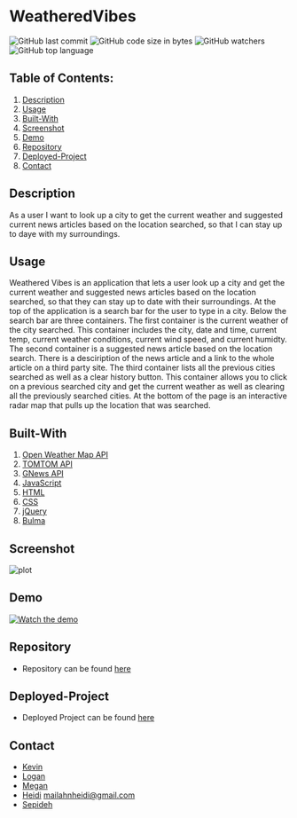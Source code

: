 # WeatheredVibes

![GitHub last commit](https://img.shields.io/github/last-commit/hmailahn/WeatheredVibes)  ![GitHub code size in bytes](https://img.shields.io/github/languages/code-size/hmailahn/WeatheredVibes)  ![GitHub watchers](https://img.shields.io/github/watchers/hmailahn/WeatheredVibes?label=Watch&style=social)  ![GitHub top language](https://img.shields.io/github/languages/top/hmailahn/WeatheredVibes)

## Table of Contents:
  1. [Description](#Description)
  2. [Usage](#Usage)
  3. [Built-With](#Built-With)
  4. [Screenshot](#Screenshot)
  5. [Demo](#Demo)
  6. [Repository](#Repository)
  7. [Deployed-Project](#Deployed-Project)
  8. [Contact](#Contact)

## Description

As a user I want to look up a city to get the current weather and suggested current news articles based on the location searched, so that I can stay up to daye with my surroundings.

## Usage

Weathered Vibes is an application that lets a user look up a city and get the current weather and suggested news articles based on the location searched, so that they can stay up to date with their surroundings. At the top of the application is a search bar for the user to type in a city. Below the search bar are three containers. The first container is the current weather of the city searched. This container includes the city, date and time, current temp, current weather conditions, current wind speed, and current humidty. The second container is a suggested news article based on the location search. There is a desciription of the news article and a link to the whole article on a third party site. The third container lists all the previous cities searched as well as a clear history button. This container allows you to click on a previous searched city and get the current weather as well as clearing all the previously searched cities. At the bottom of the page is an interactive radar map that pulls up the location that was searched.

## Built-With

1. [Open Weather Map API](https://openweathermap.org/api/one-call-api)
2. [TOMTOM API](https://developer.tomtom.com/map-display-api/documentation/product-information/introduction)
3. [GNews API](https://gnews.io/docs/v4#introduction)
4. [JavaScript](https://www.javascript.com/)
5. [HTML](https://html.com/)
6. [CSS](https://developer.mozilla.org/en-US/docs/Web/CSS)
7. [jQuery](https://jquery.com/)
8. [Bulma](https://bulma.io/)

## Screenshot

![plot](assets/images/homepage.png)

## Demo

[![Watch the demo](assets/images/demo.png)](assets/images/demo.mov)

## Repository
- Repository can be found [here](https://github.com/SepidehAyani/WeatheredVibes)

## Deployed-Project
 - Deployed Project can be found [here](https://sepidehayani.github.io/WeatheredVibes/)

## Contact

- [Kevin](https://github.com/Kawilder)
- [Logan](https://github.com/ldonald6)
- [Megan](https://github.com/Metelak)
- [Heidi](https://github.com/hmailahn) mailahnheidi@gmail.com
- [Sepideh](https://github.com/SepidehAyani)
